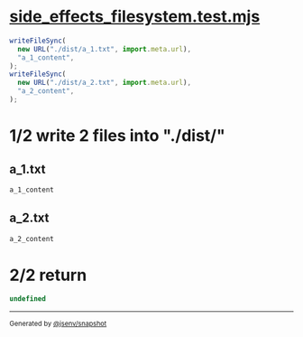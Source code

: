 # [side_effects_filesystem.test.mjs](../../side_effects_filesystem.test.mjs)

```js
writeFileSync(
  new URL("./dist/a_1.txt", import.meta.url),
  "a_1_content",
);
writeFileSync(
  new URL("./dist/a_2.txt", import.meta.url),
  "a_2_content",
);
```

# 1/2 write 2 files into "./dist/"

## a_1.txt
```txt
a_1_content
```

## a_2.txt
```txt
a_2_content
```

# 2/2 return

```js
undefined
```
---

<sub>
  Generated by <a href="https://github.com/jsenv/core/tree/main/packages/independent/snapshot">@jsenv/snapshot</a>
</sub>